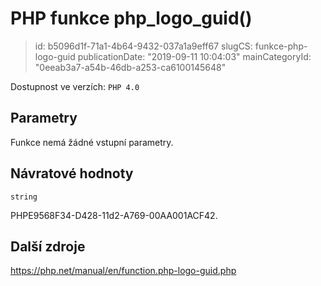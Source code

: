PHP funkce php_logo_guid()
==========================

> id: b5096d1f-71a1-4b64-9432-037a1a9eff67
> slugCS: funkce-php-logo-guid
> publicationDate: "2019-09-11 10:04:03"
> mainCategoryId: "0eeab3a7-a54b-46db-a253-ca6100145648"

Dostupnost ve verzích: `PHP 4.0`

Parametry
--------------

Funkce nemá žádné vstupní parametry.

Návratové hodnoty
----------------

`string`

PHPE9568F34-D428-11d2-A769-00AA001ACF42.

Další zdroje
------------

https://php.net/manual/en/function.php-logo-guid.php
